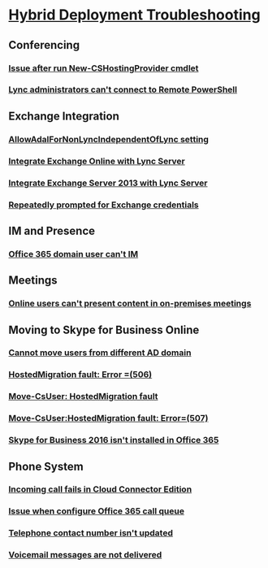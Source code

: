 # [Hybrid Deployment Troubleshooting ](../hybrid.md)

## Conferencing
### [Issue after run New-CSHostingProvider cmdlet](../hybrid-conferencing/there-is-a-duplicate-key-sequence.md)
### [Lync administrators can't connect to Remote PowerShell ](../hybrid-conferencing/cant-connect-to-sfb-remote-powershell.md)

## Exchange Integration
### [AllowAdalForNonLyncIndependentOfLync setting](../hybrid-exchange-integration/allowadalfornonlyncIndependentofLync-setting.md)
### [Integrate Exchange Online with Lync Server](../../SkypeOnline/online-exchange-integration/integrate-exchange-online-skype-for-business.md)
### [Integrate Exchange Server 2013 with Lync Server ](../../SkypeOnline/online-exchange-integration/exchange-server-lync-server-hybrid.md)
### [Repeatedly prompted for Exchange credentials](../hybrid-exchange-integration/repeatedly-prompted-for-credentials.md)

## IM and Presence 
### [Office 365 domain user can't IM](../hybrid-im-presence/sfb-online-users-cant-im.md)

## Meetings
### [Online users can't present content in on-premises meetings](../hybrid-meetings/present-content-on-premises-meeting.md)

## Moving to Skype for Business Online
### [Cannot move users from different AD domain](../hybrid-move-sfb-online/cannot-move-users-from-different-ad-domain.md)
### [HostedMigration fault: Error =(506)](../hybrid-move-sfb-online/hostedmigration-fault-error-506.md)
### [Move-CsUser: HostedMigration fault](../hybrid-move-sfb-online/move-csuser--hostedmigration-fault.md)
### [Move-CsUser:HostedMigration fault: Error=(507)](../hybrid-move-sfb-online/move-csuser-hostedmigration-fault-507.md)
### [Skype for Business 2016 isn't installed in Office 365](../hybrid-move-sfb-online/sfb-is-not-installed-office-365.md)

## Phone System
### [Incoming call fails in Cloud Connector Edition](../hybrid-phone-system/incoming-call-fails-cloud-connector.md)
### [Issue when configure Office 365 call queue](../hybrid-phone-system/issue-configure-call-queue.md)
### [Telephone contact number isn't updated](../hybrid-phone-system/phone-contact-number-not-updated.md)
### [Voicemail messages are not delivered](../hybrid-phone-system/voicemails-not-delivered.md)